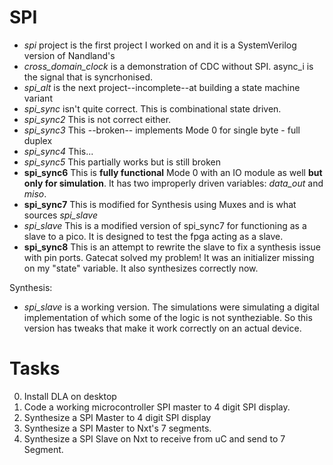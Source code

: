 # SPI
- *spi* project is the first project I worked on and it is a SystemVerilog version of Nandland's
- *cross_domain_clock* is a demonstration of CDC without SPI. async_i is the signal that is syncrhonised.
- *spi_alt* is the next project--incomplete--at building a state machine variant
- *spi_sync* isn't quite correct. This is combinational state driven.
- *spi_sync2* This is not correct either.
- *spi_sync3* This --broken-- implements Mode 0 for single byte - full duplex
- *spi_sync4* This...
- *spi_sync5* This partially works but is still broken
- **spi_sync6** This is **fully functional** Mode 0 with an IO module as well **but only for simulation**. It has two improperly driven variables: *data_out* and *miso*.
- **spi_sync7** This is modified for Synthesis using Muxes and is what sources *spi_slave*
- *spi_slave* This is a modified version of spi_sync7 for functioning as a slave to a pico. It is designed to test the fpga acting as a slave.
- **spi_sync8** This is an attempt to rewrite the slave to fix a synthesis issue with pin ports. Gatecat solved my problem! It was an initializer missing on my "state" variable. It also synthesizes correctly now.

Synthesis:
- *spi_slave* is a working version. The simulations were simulating a digital implementation of which some of the logic is not syntheziable. So this version has tweaks that make it work correctly on an actual device.

# Tasks
0) Install DLA on desktop
1) Code a working microcontroller SPI master to 4 digit SPI display.
2) Synthesize a SPI Master to 4 digit SPI display
3) Synthesize a SPI Master to Nxt's 7 segments.
4) Synthesize a SPI Slave on Nxt to receive from uC and send to 7 Segment.